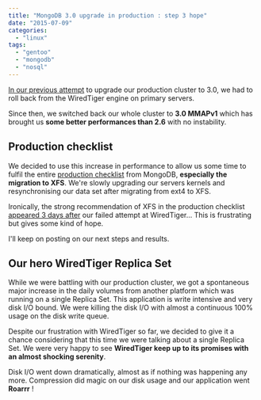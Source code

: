 ```yaml
---
title: "MongoDB 3.0 upgrade in production : step 3 hope"
date: "2015-07-09"
categories: 
  - "linux"
tags: 
  - "gentoo"
  - "mongodb"
  - "nosql"
---
```


[In our previous attempt](http://www.ultrabug.fr/mongodb-3-0-upgrade-in-production-step-2-failed/) to upgrade our production cluster to 3.0, we had to roll back from the WiredTiger engine on primary servers.

Since then, we switched back our whole cluster to **3.0 MMAPv1** which has brought us **some better performances than 2.6** with no instability.

## Production checklist

We decided to use this increase in performance to allow us some time to fulfil the entire [production checklist](http://docs.mongodb.org/manual/administration/production-checklist/) from MongoDB, **especially the migration to XFS**. We're slowly upgrading our servers kernels and resynchronising our data set after migrating from ext4 to XFS.

Ironically, the strong recommendation of XFS in the production checklist [appeared 3 days after](https://github.com/mongodb/docs/commit/53e6178f8085de8ba997bc8a54d46bad25fc04c4) our failed attempt at WiredTiger... This is frustrating but gives some kind of hope.

I'll keep on posting on our next steps and results.

## Our hero WiredTiger Replica Set

While we were battling with our production cluster, we got a spontaneous major increase in the daily volumes from another platform which was running on a single Replica Set. This application is write intensive and very disk I/O bound. We were killing the disk I/O with almost a continuous 100% usage on the disk write queue.

Despite our frustration with WiredTiger so far, we decided to give it a chance considering that this time we were talking about a single Replica Set. We were very happy to see **WiredTiger keep up to its promises with an almost shocking serenity**.

Disk I/O went down dramatically, almost as if nothing was happening any more. Compression did magic on our disk usage and our application went **Roarrr** !
